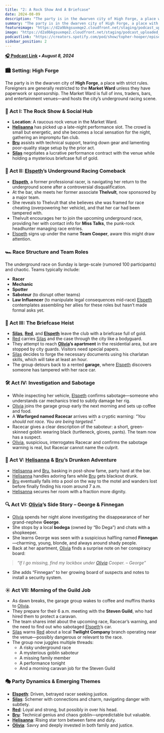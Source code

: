 ```yaml
---
title: "2: A Rock Show And A Briefcase"
date: 2024-08-09
description: "The party is in the dwarven city of High Forge, a place with strict rules."
summary: "The party is in the dwarven city of High Forge, a place with strict rules."
featureimage: "https://d2a9bkgsuxmqe2.cloudfront.net/staging/podcast_uploaded_episode400/41448639/41448639-1723918380058-9f3d300d07063.jpg"
image: "https://d2a9bkgsuxmqe2.cloudfront.net/staging/podcast_uploaded_episode400/41448639/41448639-1723918380058-9f3d300d07063.jpg"
podcastlink: "https://creators.spotify.com/pod/show/topher-hooper/episodes/C4-E2-A-Rock-Show-And-A-Briefcase-e2n9urq"
sidebar_position: 2
---
```


**[🎧 Podcast Link](https://creators.spotify.com/pod/show/topher-hooper/episodes/C4-E2-A-Rock-Show-And-A-Briefcase-e2n9urq) • *August 8, 2024***

### 🏙️ Setting: High Forge
The party is in the dwarven city of **High Forge**, a place with strict rules. Foreigners are generally restricted to the **Market Ward** unless they have paperwork or sponsorship. The Market Ward is full of inns, traders, bars, and entertainment venues—and hosts the city’s underground racing scene.
### 🎸 Act I: The Rock Show & Social Hub
- **Location**: A raucous rock venue in the Market Ward.
- **[Helisanna](/player-characters/helisanna)** has picked up a late-night performance slot. The crowd is small but energetic, and she becomes a local sensation for the night, gathering an impromptu fan club.
- **[Bru](/player-characters/bru)** assists with technical support, tearing down gear and lamenting poor-quality stage setup by the prior act.
- **[Silas](/player-characters/silas)** negotiates a lucrative performance contract with the venue while holding a mysterious briefcase full of gold.
### 🏁 Act II: [Elspeth](/player-characters/elspeth)’s Underground Racing Comeback
- **[Elspeth](/player-characters/elspeth)**, a former professional racer, is navigating her return to the underground scene after a controversial disqualification.
- At the bar, she meets her former associate **Thelvult**, now sponsored by a major team.
- She reveals to Thelvult that she believes she was framed for race cheating (overpowering her vehicle), and that her car had been tampered with.
- Thelvult encourages her to join the upcoming underground race, providing her with contact info for **Miss Talks**, the punk-rock headhunter managing race entries.
- [Elspeth](/player-characters/elspeth) signs up under the name **Team Cooper**, aware this might draw attention.
### 🏎️ Race Structure and Team Roles
The underground race on Sunday is large-scale (rumored 100 participants) and chaotic.
Teams typically include:
- **Racer**
- **Mechanic**
- **Spotter**
- **Saboteur** (to disrupt other teams)
- **Law Influencer** (to manipulate legal consequences mid-race)
[Elspeth](/player-characters/elspeth) contemplates assembling her allies for these roles but hasn’t made formal asks yet.
### 🧳 Act III: The Briefcase Heist
- **[Silas](/player-characters/silas)**, **[Red](/player-characters/red)**, and **[Elspeth](/player-characters/elspeth)** leave the club with a briefcase full of gold.
- [Red](/player-characters/red) carries [Silas](/player-characters/silas) and the case through the city like a bodyguard.
- They attempt to reach **[Olivia](/player-characters/olivia)’s apartment** in the residential area, but are stopped by city guards. Visitors need special papers.
- [Silas](/player-characters/silas) decides to forge the necessary documents using his charlatan skills, which will take at least an hour.
- The group detours back to a rented **garage**, where [Elspeth](/player-characters/elspeth) discovers someone has tampered with her race car.
### 🛠️ Act IV: Investigation and Sabotage
- While inspecting her vehicle, [Elspeth](/player-characters/elspeth) confirms sabotage—someone who understands car mechanics tried to subtly damage her rig.
- [Olivia](/player-characters/olivia) joins the garage group early the next morning and sets up coffee and food.
- A **Warforged named Racecar** arrives with a cryptic warning: *“You should not race. You are being targeted.”*
- Racecar gives a clear description of the saboteur: a short, green-skinned goblin wearing black (turtleneck, gloves, pants). The team now has a suspect.
- [Olivia](/player-characters/olivia), suspicious, interrogates Racecar and confirms the sabotage warning is real, but Racecar cannot name the culprit.
### 🍷 Act V: [Helisanna](/player-characters/helisanna) & [Bru](/player-characters/bru)’s Drunken Adventure
- [Helisanna](/player-characters/helisanna) and [Bru](/player-characters/bru), basking in post-show fame, party hard at the bar.
- [Helisanna](/player-characters/helisanna) handles adoring fans while [Bru](/player-characters/bru) gets blackout drunk.
- [Bru](/player-characters/bru) eventually falls into a pool on the way to the motel and wanders lost before finally finding his room around 7 a.m.
- [Helisanna](/player-characters/helisanna) secures her room with a fraction more dignity.
### 🔍 Act VI: [Olivia](/player-characters/olivia)’s Side Story – George & Finnegan
- [Olivia](/player-characters/olivia) spends her night alone investigating the disappearance of her grand-nephew **George**.
- She stops by a local **bodega** (owned by “Bo Dega”) and chats with a shopkeeper.
- She learns George was seen with a suspicious halfling named **Finnegan**—charming, young, blonde, and always around shady people.
- Back at her apartment, [Olivia](/player-characters/olivia) finds a surprise note on her conspiracy board:
> *“If I go missing, find my lockbox under [Olivia](/player-characters/olivia) Cooper. – George”*
- She adds “Finnegan” to her growing board of suspects and notes to install a security system.
### ☀️ Act VII: Morning of the Guild Job
- As dawn breaks, the garage group wakes to coffee and muffins thanks to [Olivia](/player-characters/olivia).
- They prepare for their 6 a.m. meeting with the **Steven Guild**, who had hired them to protect a caravan.
- The team shares intel about the upcoming race, Racecar’s warning, and the need to find out who sabotaged [Elspeth](/player-characters/elspeth)’s car.
- [Silas](/player-characters/silas) warns [Red](/player-characters/red) about a local **Twilight Company** branch operating near the venue—possibly dangerous or relevant to the race.
- The group now juggles multiple threads:
  - A risky underground race
  - A mysterious goblin saboteur
  - A missing family member
  - A performance tonight
  - And a morning caravan job for the Steven Guild
### 🎭 Party Dynamics & Emerging Themes
- **[Elspeth](/player-characters/elspeth)**: Driven, betrayed racer seeking justice.
- **[Silas](/player-characters/silas)**: Schemer with connections and charm, navigating danger with subtlety.
- **[Red](/player-characters/red)**: Loyal and strong, but possibly in over his head.
- **[Bru](/player-characters/bru)**: Technical genius and chaos goblin—unpredictable but valuable.
- **[Helisanna](/player-characters/helisanna)**: Rising star torn between fame and duty.
- **[Olivia](/player-characters/olivia)**: Savvy and deeply invested in both family and justice.